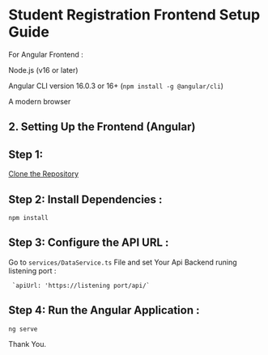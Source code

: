 # Student Registration Frontend Setup Guide

For Angular Frontend :

Node.js (v16 or later)

Angular CLI version 16.0.3 or 16+ (`npm install -g @angular/cli`)

A modern browser

## 2. Setting Up the Frontend (Angular)
## Step 1: 

[Clone the Repository](https://github.com/sankagee/Student-Registration-Frontend.git)

## Step 2: Install Dependencies : 

`npm install`

## Step 3: Configure the API URL : 

Go to `services/DataService.ts` File and set Your Api Backend runing listening port :

	 `apiUrl: 'https://listening port/api/`

## Step 4: Run the Angular Application : 

`ng serve`

Thank You.
